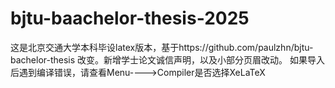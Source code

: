# bjtu-baachelor-thesis-2025
这是北京交通大学本科毕设latex版本，基于https://github.com/paulzhn/bjtu-bachelor-thesis 改变。新增学士论文诚信声明，以及小部分页眉改动。
如果导入后遇到编译错误，请查看Menu---->Compiler是否选择XeLaTeX
